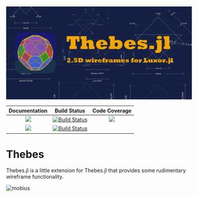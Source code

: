 ![thebes](docs/src/assets/figures/repository-open-graph-template.png)

| **Documentation**                       | **Build Status**                          | **Code Coverage**               |
|:---------------------------------------:|:-----------------------------------------:|:-------------------------------:|
| [![][docs-stable-img]][docs-stable-url] | [![Build Status][travis-img]][travis-url] | [![][codecov-img]][codecov-url] |
| [![][docs-latest-img]][docs-latest-url] | [![Build Status][appvey-img]][appvey-url] |                                 |


# Thebes

Thebes.jl is a little extension for Thebes.jl that provides some rudimentary wireframe functionality.

![mobius](docs/src/assets/figures/mobiusmovie.png)



[docs-latest-img]: https://img.shields.io/badge/docs-latest-blue.svg
[docs-latest-url]: http://juliagraphics.github.io/Thebes.jl/latest/

[docs-stable-img]: https://img.shields.io/badge/docs-stable-blue.svg
[docs-stable-url]: http://juliagraphics.github.io/Thebes.jl/stable/

[pkgeval-link]: http://pkg.julialang.org/?pkg=Thebes

[pkg-0.5-img]: http://pkg.julialang.org/badges/Thebes_0.5.svg
[pkg-0.5-url]: http://pkg.julialang.org/detail/Thebes.html

[pkg-0.6-img]: http://pkg.julialang.org/badges/Thebes_0.6.svg
[pkg-0.6-url]: http://pkg.julialang.org/detail/Thebes.html

[pkg-0.7-img]: http://pkg.julialang.org/badges/Thebes_0.7.svg
[pkg-0.7-url]: http://pkg.julialang.org/?pkg=Thebes&ver=0.7

[travis-img]: https://travis-ci.org/cormullion/Thebes.jl.svg?branch=master
[travis-url]: https://travis-ci.org/cormullion/Thebes.jl

[appvey-img]: https://ci.appveyor.com/api/projects/status/jfa9e54lv92rqd3m?svg=true
[appvey-url]: https://ci.appveyor.com/project/cormullion/luxor-jl/branch/master

[codecov-img]: https://codecov.io/gh/cormullion/Thebes.jl/branch/master/graph/badge.svg
[codecov-url]: https://codecov.io/gh/cormullion/Thebes.jl
